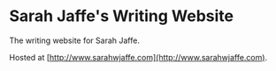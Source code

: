 # Sarah Jaffe's Writing Website

The writing website for Sarah Jaffe.

Hosted at [http://www.sarahwjaffe.com](http://www.sarahwjaffe.com).
